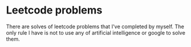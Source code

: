 # Leetcode problems

There are solves of leetcode problems that I've completed by myself. The only rule I have is not to use any of artificial intelligence or google to solve them.
